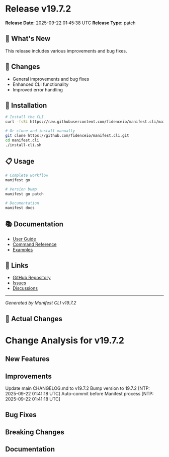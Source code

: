 # Release v19.7.2

**Release Date:** 2025-09-22 01:45:38 UTC
**Release Type:** patch

## 🎯 What's New

This release includes various improvements and bug fixes.

## 🔧 Changes

- General improvements and bug fixes
- Enhanced CLI functionality
- Improved error handling

## 🚀 Installation

```bash
# Install the CLI
curl -fsSL https://raw.githubusercontent.com/fidenceio/manifest.cli/main/install-cli.sh | bash

# Or clone and install manually
git clone https://github.com/fidenceio/manifest.cli.git
cd manifest.cli
./install-cli.sh
```

## 📋 Usage

```bash
# Complete workflow
manifest go

# Version bump
manifest go patch

# Documentation
manifest docs
```

## 📚 Documentation

- [User Guide](docs/USER_GUIDE.md)
- [Command Reference](docs/COMMAND_REFERENCE.md)
- [Examples](docs/EXAMPLES.md)

## 🔗 Links

- [GitHub Repository](https://github.com/fidenceio/fidenceio.manifest.cli)
- [Issues](https://github.com/fidenceio/fidenceio.manifest.cli/issues)
- [Discussions](https://github.com/fidenceio/fidenceio.manifest.cli/discussions)

---
*Generated by Manifest CLI v19.7.2*

## 🔧 Actual Changes

# Change Analysis for v19.7.2

## New Features


## Improvements
Update main CHANGELOG.md to v19.7.2
Bump version to 19.7.2 [NTP: 2025-09-22 01:41:18 UTC]
Auto-commit before Manifest process [NTP: 2025-09-22 01:41:18 UTC]

## Bug Fixes


## Breaking Changes


## Documentation

